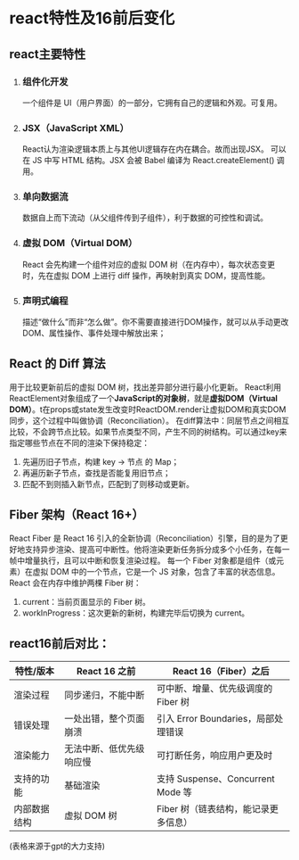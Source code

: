 # react特性及16前后变化
## react主要特性
1. ### 组件化开发       
    一个组件是 UI（用户界面）的一部分，它拥有自己的逻辑和外观。可复用。
2. ### JSX（JavaScript XML）
   React认为渲染逻辑本质上与其他UI逻辑存在内在耦合。故而出现JSX。
   可以在 JS 中写 HTML 结构。JSX 会被 Babel 编译为 React.createElement() 调用。
3. ### 单向数据流
   数据自上而下流动（从父组件传到子组件），利于数据的可控性和调试。
4. ### 虚拟 DOM（Virtual DOM）
   React 会先构建一个组件对应的虚拟 DOM 树（在内存中），每次状态变更时，先在虚拟 DOM 上进行 diff 操作，再映射到真实 DOM，提高性能。
5. ### 声明式编程
   描述“做什么”而非“怎么做”。你不需要直接进行DOM操作，就可以从手动更改DOM、属性操作、事件处理中解放出来；
## React 的 Diff 算法
用于比较更新前后的虚拟 DOM 树，找出差异部分进行最小化更新。
React利用ReactElement对象组成了一个**JavaScript的对象树**，就是**虚拟DOM（Virtual DOM）**。t在props或state发生改变时ReactDOM.render让虚拟DOM和真实DOM同步，这个过程中叫做协调（Reconciliation）。
在diff算法中：同层节点之间相互比较，不会跨节点比较。如果节点类型不同，产生不同的树结构。可以通过key来指定哪些节点在不同的渲染下保持稳定：
1. 先遍历旧子节点，构建 key -> 节点 的 Map；
2. 再遍历新子节点，查找是否能复用旧节点；
3. 匹配不到则插入新节点，匹配到了则移动或更新。
## Fiber 架构（React 16+）
React Fiber 是 React 16 引入的全新协调（Reconciliation）引擎，目的是为了更好地支持异步渲染、提高可中断性。他将渲染更新任务拆分成多个小任务，在每一帧中增量执行，且可以中断和恢复渲染过程。
每一个 Fiber 对象都是组件（或元素）在虚拟 DOM 中的一个节点，它是一个 JS 对象，包含了丰富的状态信息。
React 会在内存中维护两棵 Fiber 树：
1. current：当前页面显示的 Fiber 树。
2. workInProgress：这次更新的新树，构建完毕后切换为 current。
## react16前后对比：
| 特性/版本    | React 16 之前            | React 16（Fiber）之后                |
| ------------ | ------------------------ | ------------------------------------ |
| 渲染过程     | 同步递归，不能中断       | 可中断、增量、优先级调度的 Fiber 树  |
| 错误处理     | 一处出错，整个页面崩溃   | 引入 Error Boundaries，局部处理错误  |
| 渲染能力     | 无法中断、低优先级响应慢 | 可打断任务，响应用户更及时           |
| 支持的功能   | 基础渲染                 | 支持 Suspense、Concurrent Mode 等    |
| 内部数据结构 | 虚拟 DOM 树              | Fiber 树（链表结构，能记录更多信息） |

(表格来源于gpt的大力支持)
